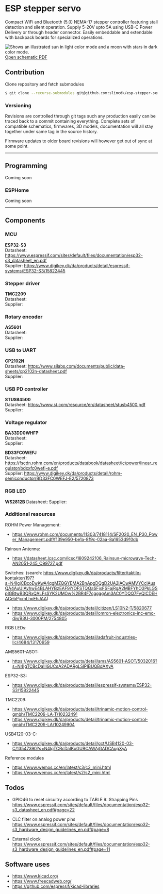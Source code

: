# ESP stepper servo

Compact WiFi and Bluetooth (5.0) NEMA-17 stepper controller featuring stall detection and silent operation. Supply 5-20V upto 5A using USB-C Power Delivery or through header connector. Easily embeddable and extendable with backpack boards for specialized operations.


<picture>
  <source media="(prefers-color-scheme: dark)" srcset="exports/driver-board-schematic.svg">
  <source media="(prefers-color-scheme: light)" srcset="exports/driver-board-schematic.svg">
  <img alt="Shows an illustrated sun in light color mode and a moon with stars in dark color mode." src="exports/driver-board-schematic.svg">
</picture>
<a href="exports/driver-board-schematic.pdf">Open schematic PDF</a>



## Contribution

Clone repository and fetch submodules
```bash
$ git clone --recurse-submodules git@github.com:slimcdk/esp-stepper-servo.git
```

### Versioning

Revisions are controlled through git tags such any production easily can be traced back to a commit containing everything. Complete sets of compatible schematics, firmwares, 3D models, documentation will all stay together under same tag in the source history.

Firmware updates to older board revisions will however get out of sync at some point.




---
## Programming
Coming soon

### ESPHome
Coming soon


---
## Components

### MCU
**ESP32-S3** \
Datasheet: https://www.espressif.com/sites/default/files/documentation/esp32-s3_datasheet_en.pdf \
Supplier: https://www.digikey.dk/da/products/detail/espressif-systems/ESP32-S3/15822445


### Stepper driver
**TMC2209** \
Datasheet: \
Supplier:


### Rotary encoder
**AS5601** \
Datasheet: \
Supplier:



### USB to UART
**CP2102N** \
Datasheet: https://www.silabs.com/documents/public/data-sheets/cp2102n-datasheet.pdf \
Supplier:

### USB PD controller
**STUSB4500** \
Datasheet: https://www.st.com/resource/en/datasheet/stusb4500.pdf \
Supplier:


### Voltage regulator
**BA33DD0WHFP** \
Datasheet: \
Supplier:

**BD33FC0WEFJ** \
Datasheet: https://fscdn.rohm.com/en/products/databook/datasheet/ic/power/linear_regulator/bdxxfc0wefj-e.pdf \
Supplier: https://www.digikey.dk/da/products/detail/rohm-semiconductor/BD33FC0WEFJ-E2/5720873


### RGB LED
**WS2812B**
Datasheet:
Supplier:


### Additional resources

ROHM Power Management:
* https://www.rohm.com/documents/11303/7418114/SF2020_EN_P30_Power_Management.pdf/f139e950-be1a-8f9c-02aa-8a1653d910db

Rainsun Antenna:
* https://datasheet.lcsc.com/lcsc/1809242106_Rainsun-microwave-Tech-AN2051-245_C99727.pdf


Switches: (search: https://www.digikey.dk/da/products/filter/taktile-kontakter/197?s=N4IgjCBcoEwKwA4qgMZQGYEMA2BnApgDQgD2UA2iACwAMVYCcIAusQA4AuUIAyhwE4BLAHYBzEAF9iYOFSTQQaSFjxFSFajRgA2MBFYhO3PkLGSpIGBtwB3QRxQALFsSYK2UMOw%2BR4F7cggggAm3AC0YDQQ7FyQICDEHACebPjcmLhoEhJAA)
* https://www.digikey.dk/da/products/detail/citizen/LS10N2-T/5820677
* https://www.digikey.dk/da/products/detail/omron-electronics-inc-emc-div/B3U-3000PM/2754805

RGB LEDs:
* https://www.digikey.dk/da/products/detail/adafruit-industries-llc/4684/13170959

AMS5601-ASOT:
* https://www.digikey.dk/da/products/detail/ams/AS5601-ASOT/5032016?s=N4IgTCBcDaIIIGUCsA2ADARgLSIPIBUQBdAXyA

ESP32-S3:
* https://www.digikey.dk/da/products/detail/espressif-systems/ESP32-S3/15822445

TMC2209:
* https://www.digikey.dk/da/products/detail/trinamic-motion-control-gmbh/TMC2209-LA-T/10232491
* https://www.digikey.dk/da/products/detail/trinamic-motion-control-gmbh/TMC2209-LA/10249904


USB4120-03-C:
* https://www.digikey.dk/da/products/detail/gct/USB4120-03-C/13547390?s=N4IgTCBcDaIKoGUBCAWAjGADCAugXyA


Reference modules
* https://www.wemos.cc/en/latest/c3/c3_mini.html
* https://www.wemos.cc/en/latest/s2/s2_mini.html





## Todos

* GPIO46 to reset circuitry according to TABLE 9: Strapping Pins https://www.espressif.com/sites/default/files/documentation/esp32-s3_datasheet_en.pdf#page=22

* CLC filter on analog power pins https://www.espressif.com/sites/default/files/documentation/esp32-s3_hardware_design_guidelines_en.pdf#page=8

* External clock https://www.espressif.com/sites/default/files/documentation/esp32-s3_hardware_design_guidelines_en.pdf#page=11


## Software uses
* https://www.kicad.org/
* https://www.freecadweb.org/
* https://github.com/espressif/kicad-libraries